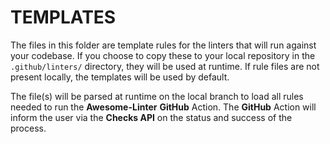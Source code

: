 # TEMPLATES

The files in this folder are template rules for the linters that will run
against your codebase. If you choose to copy these to your local repository in
the `.github/linters/` directory, they will be used at runtime. If rule files
are not present locally, the templates will be used by default.

The file(s) will be parsed at runtime on the local branch to load all rules
needed to run the **Awesome-Linter** **GitHub** Action. The **GitHub** Action will
inform the user via the **Checks API** on the status and success of the process.
